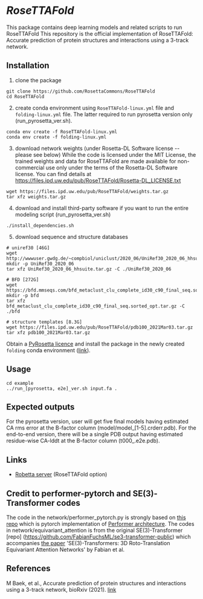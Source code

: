 # *RoseTTAFold* 
This package contains deep learning models and related scripts to run RoseTTAFold
This repository is the official implementation of RoseTTAFold: Accurate prediction of protein structures and interactions using a 3-track network.

## Installation

1. clone the package
```
git clone https://github.com/RosettaCommons/RoseTTAFold
cd RoseTTAFold
```

2. create conda environment using `RoseTTAFold-linux.yml` file and `folding-linux.yml` file. The latter required to run pyrosetta version only (run_pyrosetta_ver.sh).
```
conda env create -f RoseTTAFold-linux.yml
conda env create -f folding-linux.yml
```

3. download network weights (under Rosetta-DL Software license -- please see below)
While the code is licensed under the MIT License, the trained weights and data for RoseTTAFold are made available for non-commercial use only under the terms of the Rosetta-DL Software license. You can find details at https://files.ipd.uw.edu/pub/RoseTTAFold/Rosetta-DL_LICENSE.txt

```
wget https://files.ipd.uw.edu/pub/RoseTTAFold/weights.tar.gz
tar xfz weights.tar.gz
```

4. download and install third-party software if you want to run the entire modeling script (run_pyrosetta_ver.sh)
```
./install_dependencies.sh
```

5. download sequence and structure databases
```
# uniref30 [46G]
wget http://wwwuser.gwdg.de/~compbiol/uniclust/2020_06/UniRef30_2020_06_hhsuite.tar.gz
mkdir -p UniRef30_2020_06
tar xfz UniRef30_2020_06_hhsuite.tar.gz -C ./UniRef30_2020_06

# BFD [272G]
wget https://bfd.mmseqs.com/bfd_metaclust_clu_complete_id30_c90_final_seq.sorted_opt.tar.gz
mkdir -p bfd
tar xfz bfd_metaclust_clu_complete_id30_c90_final_seq.sorted_opt.tar.gz -C ./bfd

# structure templates [8.3G]
wget https://files.ipd.uw.edu/pub/RoseTTAFold/pdb100_2021Mar03.tar.gz
tar xfz pdb100_2021Mar03.tar.gz
```

Obtain a [PyRosetta licence](https://els2.comotion.uw.edu/product/pyrosetta) and install the package in the newly created `folding` conda environment ([link](http://www.pyrosetta.org/downloads)).


## Usage

```
cd example
../run_[pyrosetta, e2e]_ver.sh input.fa .
```

## Expected outputs
For the pyrosetta version, user will get five final models having estimated CA rms error at the B-factor column (model/model_[1-5].crderr.pdb).
For the end-to-end version, there will be a single PDB output having estimated residue-wise CA-lddt at the B-factor column (t000_.e2e.pdb).

## Links

* [Robetta server](https://robetta.bakerlab.org/) (RoseTTAFold option)

## Credit to performer-pytorch and SE(3)-Transformer codes
The code in the network/performer_pytorch.py is strongly based on [this repo](https://github.com/lucidrains/performer-pytorch) which is pytorch implementation of [Performer architecture](https://arxiv.org/abs/2009.14794).
The codes in network/equivariant_attention is from the original SE(3)-Transformer [repo] (https://github.com/FabianFuchsML/se3-transformer-public) which accompanies [the paper](https://arxiv.org/abs/2006.10503) 'SE(3)-Transformers: 3D Roto-Translation Equivariant Attention Networks' by Fabian et al.


## References

M Baek, et al., Accurate prediction of protein structures and interactions using a 3-track network, bioRxiv (2021). [link](https://www.biorxiv.org/content/10.1101/2021.06.14.448402v1)

